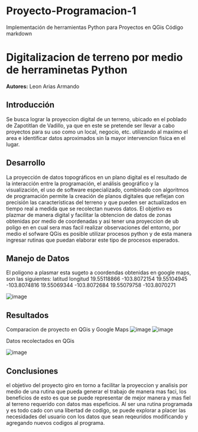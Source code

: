 # Proyecto-Programacion-1
Implementación de herramientas Python para Proyectos en QGis
Código markdown
# Digitalizacion de terreno por medio de herraminetas Python
**Autores:**
Leon Arias Armando

## Introducción
Se busca lograr la proyeccion digital de un terreno, ubicado en el poblado de Zapotitlan de Vadillo, ya que en este se pretende ser llevar a cabo proyectos para su uso como un local, negocio, etc. utilizando al maximo el area e identificar datos aproximados sin la mayor intervencion fisica en el lugar. 

## Desarrollo
La proyección de datos topográficos en un plano digital es el resultado de la interacción entre la programación, el análisis geográfico y la visualización, el uso de software especializado, combinado con algoritmos de programación permite la creación de planos digitales que reflejan con precisión las características del terreno y que pueden ser actualizados en tiempo real a medida que se recolectan nuevos datos. El objetivo es plazmar de manera digital y facilitar la obtencion de datos de zonas obtenidas por medio de coordenadas y asi tener una proyeccion de ub poligo en en cual sera mas facil realizar observaciones del entorno, por medio el sofware QGis es posible utilizar procesos python y de esta manera ingresar rutinas que puedan elaborar este tipo de procesos esperados.

## Manejo de Datos
El poligono a plasmar esta sugeto a coordendas obtenidas en google maps, son las siguientes:
latitud	longitud
19.55118866	-103.8072154
19.55104945	-103.8074816
19.55069344	-103.8072684
19.55079758	-103.8070271

![image](https://github.com/user-attachments/assets/456ffa39-1625-4445-9fd8-f601eeff16eb)

## Resultados
Comparacion de proyecto en QGis y Google Maps
![image](https://github.com/user-attachments/assets/0ab2c1b1-272a-47ac-aee8-312a6f49393b)
![image](https://github.com/user-attachments/assets/9b3e6ac8-74ab-458e-ac1f-fa3fa9b2f372)

Datos recolectados en QGis 

![image](https://github.com/user-attachments/assets/2019cf10-e12a-4982-af8a-85e09967bdcd)

## Conclusiones
el objetivo del proyecto giro en torno a facilitar la proyeccion y analisis por medio de una rutina que pueda generar el trabajo de manera mas faci, los beneficios de esto es que se puede representar de mejor manera y mas fiel al terreno requerido con datos mas espeficios. Al ser una rutina programada y es todo cado con una libertad de codigo, se puede explorar a placer las necesidades del usuario con los datos que sean reqeuridos modificando y agregando nuevos codigos al programa.

